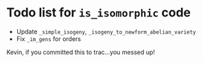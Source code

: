 # Todo list for `is_isomorphic` code

- Update `_simple_isogeny`, `_isogeny_to_newform_abelian_variety`
- Fix `_im_gens` for orders

Kevin, if you committed this to trac...you messed up!
